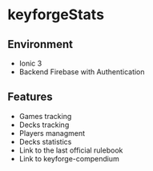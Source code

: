 # keyforgeStats

## Environment 

* Ionic 3
* Backend Firebase with Authentication

## Features

* Games tracking
* Decks tracking
* Players managment
* Decks statistics
* Link to the last official rulebook
* Link to keyforge-compendium 
